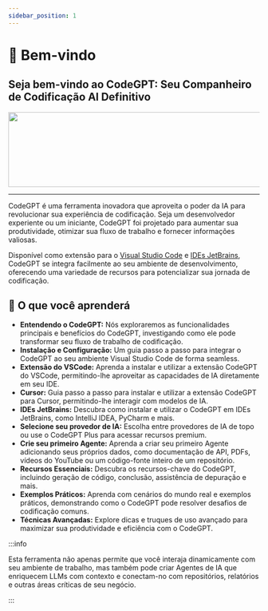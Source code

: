 ```yaml
---
sidebar_position: 1
---
```


# 👋 Bem-vindo

## Seja bem-vindo ao CodeGPT: Seu Companheiro de Codificação AI Definitivo

<img width="850" height="150" src="https://github.com/user-attachments/assets/24b74337-e193-47bb-9e6d-33e7e2b3e072" />

---

CodeGPT é uma ferramenta inovadora que aproveita o poder da IA para revolucionar sua experiência de codificação. Seja um desenvolvedor experiente ou um iniciante, CodeGPT foi projetado para aumentar sua produtividade, otimizar sua fluxo de trabalho e fornecer informações valiosas.

Disponível como extensão para o [Visual Studio Code](https://marketplace.visualstudio.com/items?itemName=DanielSanMedium.dscodegpt&ssr=false#overview) e [IDEs JetBrains](https://plugins.jetbrains.com/plugin/24372-codegpt-chat--ai-agents), CodeGPT se integra facilmente ao seu ambiente de desenvolvimento, oferecendo uma variedade de recursos para potencializar sua jornada de codificação.

## 📝 O que você aprenderá

- **Entendendo o CodeGPT:** Nós exploraremos as funcionalidades principais e benefícios do CodeGPT, investigando como ele pode transformar seu fluxo de trabalho de codificação.
- **Instalação e Configuração:** Um guia passo a passo para integrar o CodeGPT ao seu ambiente Visual Studio Code de forma seamless.
- **Extensão do VSCode:** Aprenda a instalar e utilizar a extensão CodeGPT do VSCode, permitindo-lhe aproveitar as capacidades de IA diretamente em seu IDE.
- **Cursor:** Guia passo a passo para instalar e utilizar a extensão CodeGPT para Cursor, permitindo-lhe interagir com modelos de IA.
- **IDEs JetBrains:** Descubra como instalar e utilizar o CodeGPT em IDEs JetBrains, como IntelliJ IDEA, PyCharm e mais.
- **Selecione seu provedor de IA:** Escolha entre provedores de IA de topo ou use o CodeGPT Plus para acessar recursos premium.
- **Crie seu primeiro Agente:** Aprenda a criar seu primeiro Agente adicionando seus próprios dados, como documentação de API, PDFs, vídeos do YouTube ou um código-fonte inteiro de um repositório.
- **Recursos Essenciais:** Descubra os recursos-chave do CodeGPT, incluindo geração de código, conclusão, assistência de depuração e mais.
- **Exemplos Práticos:** Aprenda com cenários do mundo real e exemplos práticos, demonstrando como o CodeGPT pode resolver desafios de codificação comuns.
- **Técnicas Avançadas:** Explore dicas e truques de uso avançado para maximizar sua produtividade e eficiência com o CodeGPT.

:::info

Esta ferramenta não apenas permite que você interaja dinamicamente com seu ambiente de trabalho, mas também pode criar Agentes de IA que enriquecem LLMs com contexto e conectam-no com repositórios, relatórios e outras áreas críticas de seu negócio.

:::
